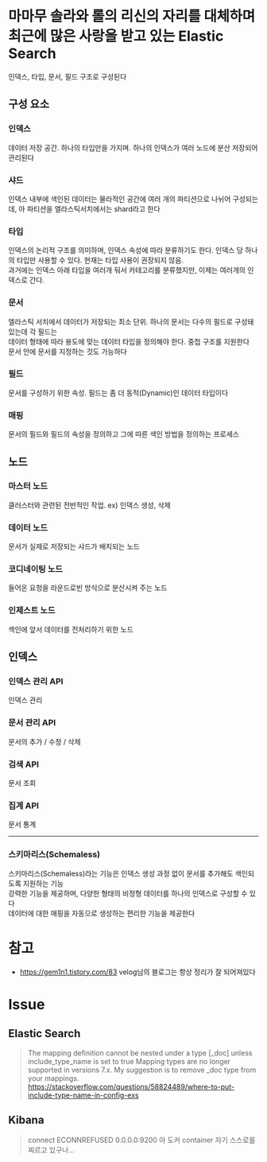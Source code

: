 # 마마무 솔라와 롤의 리신의 자리를 대체하며 최근에 많은 사랑을 받고 있는 Elastic Search
인덱스, 타입, 문서, 필드 구조로 구성된다
## 구성 요소
### 인덱스
데이터 저장 공간. 하나의 타입만을 가지며. 하나의 인덱스가 여러 노드에 분산 저장되어 관리된다
### 샤드
인덱스 내부에 색인된 데이터는 물라적인 공간에 여러 개의 파티션으로 나뉘어 구성되는데, 아 파티션을 엘라스틱서치에서는 shard라고 한다
### 타입
인덱스의 논리적 구조를 의미하며, 인덱스 속성에 따라 분류하기도 한다. 인덱스 당 하나의 타입만 사용할 수 있다. 현재는 타입 사용이 권장되지 않음.      
과거에는 인덱스 아래 타입을 여러개 둬서 카테고리를 분류했지만, 이제는 여러개의 인덱스로 간다.    
### 문서
엘라스틱 서치에서 데이터가 저장되는 최소 단위. 하나의 문서는 다수의 필드로 구성돼 있는데 각 필드는   
데이터 형태에 따라 용도에 맞는 데이터 타입을 정의해야 한다. 중첩 구조를 지원한다    
문서 안에 문서를 지정하는 것도 가능하다
### 필드
문서를 구성하기 위한 속성. 필드는 좀 더 동적(Dynamic)인 데이터 타입이다
### 매핑
문서의 필드와 필드의 속성을 정의하고 그에 따른 색인 방법을 정의하는 프로세스

## 노드
### 마스터 노드
클러스터와 관련된 전반적인 작업. ex) 인덱스 생성, 삭제
### 데이터 노드
문서가 실제로 저장되는 샤드가 배치되는 노드
### 코디네이팅 노드
들어온 요청을 라운드로빈 방식으로 분산시켜 주는 노드
### 인제스트 노드
섹인에 앞서 데이터를 전처리하기 위한 노드

## 인덱스
### 인덱스 관리 API
인덱스 관리
### 문서 관리 API 
문서의 추가 / 수정 / 삭제
### 검색 API
문서 조회
### 집계 API
문서 통계

---
### 스키마리스(Schemaless)
스키마리스(Schemaless)라는 기능은 인덱스 생성 과정 없이 문서를 추가해도 색인되도록 지원하는 기능    
강력한 기능을 제공하며, 다양한 형태의 비정형 데이터를 하나의 인덱스로 구성할 수 있다    
데이터에 대한 매핑을 자동으로 생성하는 편리한 기능을 제공한다 
# 참고 
- https://gem1n1.tistory.com/83 velog님의 블로그는 항상 정리가 잘 되어져있다

# Issue
## Elastic Search
> The mapping definition cannot be nested under a type [_doc] unless include_type_name is set to true
Mapping types are no longer supported in versions 7.x. My suggestion is to remove _doc type from your mappings.   
https://stackoverflow.com/questions/58824489/where-to-put-include-type-name-in-config-exs
## Kibana
> connect ECONNREFUSED 0.0.0.0:9200
아 도커 container 자기 스스로를 찌르고 있구나...